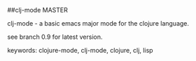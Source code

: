 ##clj-mode MASTER

clj-mode - a basic emacs major mode for the clojure language.

see branch 0.9 for latest version.

keywords: clojure-mode, clj-mode, clojure, clj, lisp

